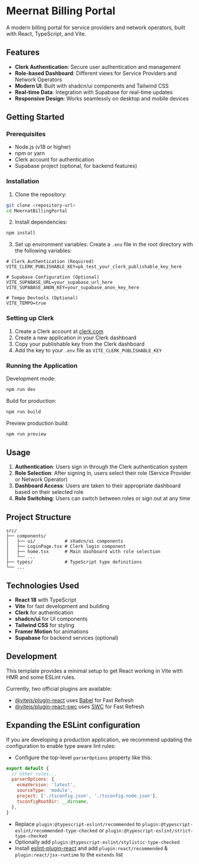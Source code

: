 # Meernat Billing Portal

A modern billing portal for service providers and network operators, built with React, TypeScript, and Vite.

## Features

- **Clerk Authentication**: Secure user authentication and management
- **Role-based Dashboard**: Different views for Service Providers and Network Operators
- **Modern UI**: Built with shadcn/ui components and Tailwind CSS
- **Real-time Data**: Integration with Supabase for real-time updates
- **Responsive Design**: Works seamlessly on desktop and mobile devices

## Getting Started

### Prerequisites

- Node.js (v18 or higher)
- npm or yarn
- Clerk account for authentication
- Supabase project (optional, for backend features)

### Installation

1. Clone the repository:
```bash
git clone <repository-url>
cd MeernatBillingPortal
```

2. Install dependencies:
```bash
npm install
```

3. Set up environment variables:
Create a `.env` file in the root directory with the following variables:

```env
# Clerk Authentication (Required)
VITE_CLERK_PUBLISHABLE_KEY=pk_test_your_clerk_publishable_key_here

# Supabase Configuration (Optional)
VITE_SUPABASE_URL=your_supabase_url_here
VITE_SUPABASE_ANON_KEY=your_supabase_anon_key_here

# Tempo Devtools (Optional)
VITE_TEMPO=true
```

### Setting up Clerk

1. Create a Clerk account at [clerk.com](https://clerk.com)
2. Create a new application in your Clerk dashboard
3. Copy your publishable key from the Clerk dashboard
4. Add the key to your `.env` file as `VITE_CLERK_PUBLISHABLE_KEY`

### Running the Application

Development mode:
```bash
npm run dev
```

Build for production:
```bash
npm run build
```

Preview production build:
```bash
npm run preview
```

## Usage

1. **Authentication**: Users sign in through the Clerk authentication system
2. **Role Selection**: After signing in, users select their role (Service Provider or Network Operator)
3. **Dashboard Access**: Users are taken to their appropriate dashboard based on their selected role
4. **Role Switching**: Users can switch between roles or sign out at any time

## Project Structure

```
src/
├── components/
│   ├── ui/           # shadcn/ui components
│   ├── LoginPage.tsx # Clerk login component
│   ├── home.tsx      # Main dashboard with role selection
│   └── ...
├── types/            # TypeScript type definitions
└── ...
```

## Technologies Used

- **React 18** with TypeScript
- **Vite** for fast development and building
- **Clerk** for authentication
- **shadcn/ui** for UI components
- **Tailwind CSS** for styling
- **Framer Motion** for animations
- **Supabase** for backend services (optional)

## Development

This template provides a minimal setup to get React working in Vite with HMR and some ESLint rules.

Currently, two official plugins are available:

- [@vitejs/plugin-react](https://github.com/vitejs/vite-plugin-react/blob/main/packages/plugin-react/README.md) uses [Babel](https://babeljs.io/) for Fast Refresh
- [@vitejs/plugin-react-swc](https://github.com/vitejs/vite-plugin-react-swc) uses [SWC](https://swc.rs/) for Fast Refresh

## Expanding the ESLint configuration

If you are developing a production application, we recommend updating the configuration to enable type aware lint rules:

- Configure the top-level `parserOptions` property like this:

```js
export default {
  // other rules...
  parserOptions: {
    ecmaVersion: 'latest',
    sourceType: 'module',
    project: ['./tsconfig.json', './tsconfig.node.json'],
    tsconfigRootDir: __dirname,
  },
}
```

- Replace `plugin:@typescript-eslint/recommended` to `plugin:@typescript-eslint/recommended-type-checked` or `plugin:@typescript-eslint/strict-type-checked`
- Optionally add `plugin:@typescript-eslint/stylistic-type-checked`
- Install [eslint-plugin-react](https://github.com/jsx-eslint/eslint-plugin-react) and add `plugin:react/recommended` & `plugin:react/jsx-runtime` to the `extends` list
